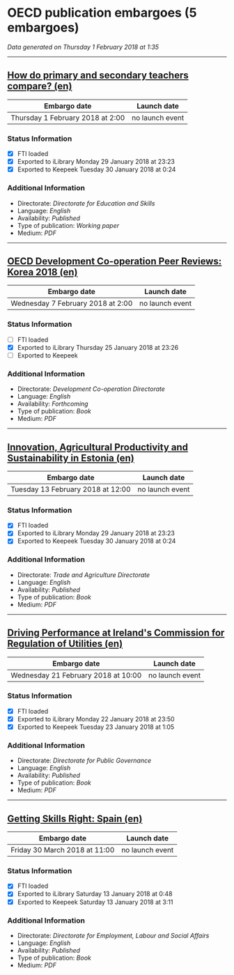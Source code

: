 # OECD publication embargoes (5 embargoes)

*Data generated on Thursday 1 February 2018 at 1:35*

------

## [How do primary and secondary teachers compare? (en)](https://doi.org/10.1787/535e7f54-en)

Embargo date | Launch date
-------------|------------
Thursday 1 February 2018 at 2:00 | no launch event

### Status Information
- [x] FTI loaded 
- [x] Exported to iLibrary Monday 29 January 2018 at 23:23
- [x] Exported to Keepeek Tuesday 30 January 2018 at 0:24

### Additional Information

* Directorate: *Directorate for Education and Skills*
* Language: *English*
* Availability: *Published*
* Type of publication: *Working paper*
* Medium: *PDF*

------

## [OECD Development Co-operation Peer Reviews: Korea 2018 (en)](https://doi.org/10.1787/9789264288829-en)

Embargo date | Launch date
-------------|------------
Wednesday 7 February 2018 at 2:00 | no launch event

### Status Information
- [ ] FTI loaded
- [x] Exported to iLibrary Thursday 25 January 2018 at 23:26
- [ ] Exported to Keepeek

### Additional Information

* Directorate: *Development Co-operation Directorate*
* Language: *English*
* Availability: *Forthcoming*
* Type of publication: *Book*
* Medium: *PDF*

------

## [Innovation, Agricultural Productivity and Sustainability in Estonia (en)](https://doi.org/10.1787/9789264288744-en)

Embargo date | Launch date
-------------|------------
Tuesday 13 February 2018 at 12:00 | no launch event

### Status Information
- [x] FTI loaded 
- [x] Exported to iLibrary Monday 29 January 2018 at 23:23
- [x] Exported to Keepeek Tuesday 30 January 2018 at 0:24

### Additional Information

* Directorate: *Trade and Agriculture Directorate*
* Language: *English*
* Availability: *Published*
* Type of publication: *Book*
* Medium: *PDF*

------

## [Driving Performance at Ireland's Commission for Regulation of Utilities (en)](https://doi.org/10.1787/9789264190061-en)

Embargo date | Launch date
-------------|------------
Wednesday 21 February 2018 at 10:00 | no launch event

### Status Information
- [x] FTI loaded 
- [x] Exported to iLibrary Monday 22 January 2018 at 23:50
- [x] Exported to Keepeek Tuesday 23 January 2018 at 1:05

### Additional Information

* Directorate: *Directorate for Public Governance*
* Language: *English*
* Availability: *Published*
* Type of publication: *Book*
* Medium: *PDF*

------

## [Getting Skills Right: Spain (en)](https://doi.org/10.1787/9789264282346-en)

Embargo date | Launch date
-------------|------------
Friday 30 March 2018 at 11:00 | no launch event

### Status Information
- [x] FTI loaded 
- [x] Exported to iLibrary Saturday 13 January 2018 at 0:48
- [x] Exported to Keepeek Saturday 13 January 2018 at 3:11

### Additional Information

* Directorate: *Directorate for Employment, Labour and Social Affairs*
* Language: *English*
* Availability: *Published*
* Type of publication: *Book*
* Medium: *PDF*